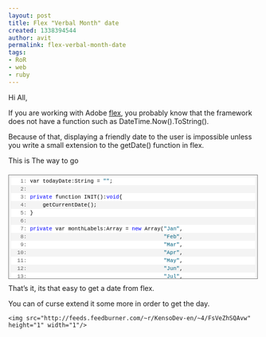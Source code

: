 ```yaml
---
layout: post
title: Flex "Verbal Month" date
created: 1338394544
author: avit
permalink: flex-verbal-month-date
tags:
- RoR
- web
- ruby
---
```

<p>Hi All,</p>

<p>If you are working with Adobe <a href='http://www.kensodev.com/category/flex/' title='flex'>flex</a>, you probably know that the framework does not have a function such as DateTime.Now().ToString().</p>

<p>Because of that, displaying a friendly date to the user is impossible unless you write a small extension to the getDate() function in flex.</p>

<p>This is The way to go <div style='border: 1px solid gray; padding: 4px; font-size: 8pt; margin: 20px 0px 10px; overflow: auto; width: 97.5%; cursor: text; max-height: 200px; line-height: 12pt; font-family: consolas,&apos;Courier New&apos;,courier,monospace; background-color: #f4f4f4;'>
<div style='padding: 0px; font-size: 8pt; overflow: visible; width: 100%; color: black; border-style: none; line-height: 12pt; font-family: consolas,&apos;Courier New&apos;,courier,monospace; background-color: #f4f4f4;'>
<pre style='padding: 0px; font-size: 8pt; margin: 0em; overflow: visible; width: 100%; color: black; border-style: none; line-height: 12pt; font-family: consolas,&apos;Courier New&apos;,courier,monospace; background-color: white;'><span style='color: #606060;'>   1:</span> var todayDate:String = <span style='color: #006080;'>""</span>;</pre>
<pre style='padding: 0px; font-size: 8pt; margin: 0em; overflow: visible; width: 100%; color: black; border-style: none; line-height: 12pt; font-family: consolas,&apos;Courier New&apos;,courier,monospace; background-color: #f4f4f4;'><span style='color: #606060;'>   2:</span></pre>
<pre style='padding: 0px; font-size: 8pt; margin: 0em; overflow: visible; width: 100%; color: black; border-style: none; line-height: 12pt; font-family: consolas,&apos;Courier New&apos;,courier,monospace; background-color: white;'><span style='color: #606060;'>   3:</span> <span style='color: #0000ff;'>private</span> function INIT():<span style='color: #0000ff;'>void</span>{</pre>
<pre style='padding: 0px; font-size: 8pt; margin: 0em; overflow: visible; width: 100%; color: black; border-style: none; line-height: 12pt; font-family: consolas,&apos;Courier New&apos;,courier,monospace; background-color: #f4f4f4;'><span style='color: #606060;'>   4:</span>     getCurrentDate();</pre>
<pre style='padding: 0px; font-size: 8pt; margin: 0em; overflow: visible; width: 100%; color: black; border-style: none; line-height: 12pt; font-family: consolas,&apos;Courier New&apos;,courier,monospace; background-color: white;'><span style='color: #606060;'>   5:</span> }</pre>
<pre style='padding: 0px; font-size: 8pt; margin: 0em; overflow: visible; width: 100%; color: black; border-style: none; line-height: 12pt; font-family: consolas,&apos;Courier New&apos;,courier,monospace; background-color: #f4f4f4;'><span style='color: #606060;'>   6:</span></pre>
<pre style='padding: 0px; font-size: 8pt; margin: 0em; overflow: visible; width: 100%; color: black; border-style: none; line-height: 12pt; font-family: consolas,&apos;Courier New&apos;,courier,monospace; background-color: white;'><span style='color: #606060;'>   7:</span> <span style='color: #0000ff;'>private</span> var monthLabels:Array = <span style='color: #0000ff;'>new</span> Array(<span style='color: #006080;'>"Jan"</span>,</pre>
<pre style='padding: 0px; font-size: 8pt; margin: 0em; overflow: visible; width: 100%; color: black; border-style: none; line-height: 12pt; font-family: consolas,&apos;Courier New&apos;,courier,monospace; background-color: #f4f4f4;'><span style='color: #606060;'>   8:</span>                                           <span style='color: #006080;'>"Feb"</span>,</pre>
<pre style='padding: 0px; font-size: 8pt; margin: 0em; overflow: visible; width: 100%; color: black; border-style: none; line-height: 12pt; font-family: consolas,&apos;Courier New&apos;,courier,monospace; background-color: white;'><span style='color: #606060;'>   9:</span>                                           <span style='color: #006080;'>"Mar"</span>,</pre>
<pre style='padding: 0px; font-size: 8pt; margin: 0em; overflow: visible; width: 100%; color: black; border-style: none; line-height: 12pt; font-family: consolas,&apos;Courier New&apos;,courier,monospace; background-color: #f4f4f4;'><span style='color: #606060;'>  10:</span>                                           <span style='color: #006080;'>"Apr"</span>,</pre>
<pre style='padding: 0px; font-size: 8pt; margin: 0em; overflow: visible; width: 100%; color: black; border-style: none; line-height: 12pt; font-family: consolas,&apos;Courier New&apos;,courier,monospace; background-color: white;'><span style='color: #606060;'>  11:</span>                                           <span style='color: #006080;'>"May"</span>,</pre>
<pre style='padding: 0px; font-size: 8pt; margin: 0em; overflow: visible; width: 100%; color: black; border-style: none; line-height: 12pt; font-family: consolas,&apos;Courier New&apos;,courier,monospace; background-color: #f4f4f4;'><span style='color: #606060;'>  12:</span>                                           <span style='color: #006080;'>"Jun"</span>,</pre>
<pre style='padding: 0px; font-size: 8pt; margin: 0em; overflow: visible; width: 100%; color: black; border-style: none; line-height: 12pt; font-family: consolas,&apos;Courier New&apos;,courier,monospace; background-color: white;'><span style='color: #606060;'>  13:</span>                                           <span style='color: #006080;'>"Jul"</span>,</pre>
<pre style='padding: 0px; font-size: 8pt; margin: 0em; overflow: visible; width: 100%; color: black; border-style: none; line-height: 12pt; font-family: consolas,&apos;Courier New&apos;,courier,monospace; background-color: #f4f4f4;'><span style='color: #606060;'>  14:</span>                                           <span style='color: #006080;'>"Aug"</span>,</pre>
<pre style='padding: 0px; font-size: 8pt; margin: 0em; overflow: visible; width: 100%; color: black; border-style: none; line-height: 12pt; font-family: consolas,&apos;Courier New&apos;,courier,monospace; background-color: white;'><span style='color: #606060;'>  15:</span>                                           <span style='color: #006080;'>"Sep"</span>,</pre>
<pre style='padding: 0px; font-size: 8pt; margin: 0em; overflow: visible; width: 100%; color: black; border-style: none; line-height: 12pt; font-family: consolas,&apos;Courier New&apos;,courier,monospace; background-color: #f4f4f4;'><span style='color: #606060;'>  16:</span>                                           <span style='color: #006080;'>"Oct"</span>,</pre>
<pre style='padding: 0px; font-size: 8pt; margin: 0em; overflow: visible; width: 100%; color: black; border-style: none; line-height: 12pt; font-family: consolas,&apos;Courier New&apos;,courier,monospace; background-color: white;'><span style='color: #606060;'>  17:</span>                                           <span style='color: #006080;'>"Nov"</span>,</pre>
<pre style='padding: 0px; font-size: 8pt; margin: 0em; overflow: visible; width: 100%; color: black; border-style: none; line-height: 12pt; font-family: consolas,&apos;Courier New&apos;,courier,monospace; background-color: #f4f4f4;'><span style='color: #606060;'>  18:</span>                                           <span style='color: #006080;'>"Dec"</span>);</pre>
<pre style='padding: 0px; font-size: 8pt; margin: 0em; overflow: visible; width: 100%; color: black; border-style: none; line-height: 12pt; font-family: consolas,&apos;Courier New&apos;,courier,monospace; background-color: white;'><span style='color: #606060;'>  19:</span></pre>
<pre style='padding: 0px; font-size: 8pt; margin: 0em; overflow: visible; width: 100%; color: black; border-style: none; line-height: 12pt; font-family: consolas,&apos;Courier New&apos;,courier,monospace; background-color: #f4f4f4;'><span style='color: #606060;'>  20:</span> <span style='color: #0000ff;'>private</span> function getCurrentDate():<span style='color: #0000ff;'>void</span>{</pre>
<pre style='padding: 0px; font-size: 8pt; margin: 0em; overflow: visible; width: 100%; color: black; border-style: none; line-height: 12pt; font-family: consolas,&apos;Courier New&apos;,courier,monospace; background-color: white;'><span style='color: #606060;'>  21:</span>     var date:Date = <span style='color: #0000ff;'>new</span> Date();</pre>
<pre style='padding: 0px; font-size: 8pt; margin: 0em; overflow: visible; width: 100%; color: black; border-style: none; line-height: 12pt; font-family: consolas,&apos;Courier New&apos;,courier,monospace; background-color: #f4f4f4;'><span style='color: #606060;'>  22:</span>     todayDate = date.getDate().toString() + <span style='color: #006080;'>" "</span> + monthLabels[date.getMonth()].toString() + <span style='color: #006080;'>" "</span> + date.getFullYear().toString();</pre>
<pre style='padding: 0px; font-size: 8pt; margin: 0em; overflow: visible; width: 100%; color: black; border-style: none; line-height: 12pt; font-family: consolas,&apos;Courier New&apos;,courier,monospace; background-color: white;'><span style='color: #606060;'>  23:</span>     datePickerButton.label=todayDate;</pre>
<pre style='padding: 0px; font-size: 8pt; margin: 0em; overflow: visible; width: 100%; color: black; border-style: none; line-height: 12pt; font-family: consolas,&apos;Courier New&apos;,courier,monospace; background-color: #f4f4f4;'><span style='color: #606060;'>  24:</span> }</pre>
</div>
</div> That’s it, its that easy to get a date from flex.</p>

<p>You can of curse extend it some more in order to get the day.</p>
      
    <img src="http://feeds.feedburner.com/~r/KensoDev-en/~4/FsVeZhSQAvw" height="1" width="1"/>
